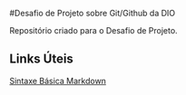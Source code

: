 #Desafio de Projeto sobre Git/Github da DIO

Repositório criado para o Desafio de Projeto.

## Links Úteis
[Sintaxe Básica Markdown](https://www.markdownguide.org/basic-syntax/)
